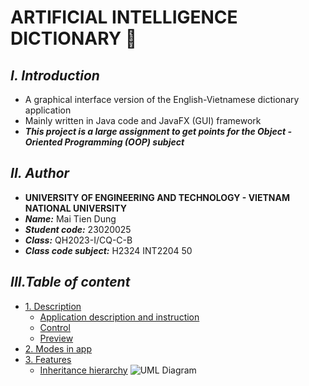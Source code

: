 # **ARTIFICIAL INTELLIGENCE DICTIONARY 🧠**

## ***I. Introduction***

+ A graphical interface version of the English-Vietnamese dictionary application
+ Mainly written in Java code and JavaFX (GUI) framework
+ ***This project is a large assignment to get points for the Object - Oriented Programming (OOP) subject***

## ***II. Author***

+ **UNIVERSITY OF ENGINEERING AND TECHNOLOGY - VIETNAM NATIONAL UNIVERSITY**
+ ***Name:*** Mai Tien Dung
+ ***Student code:*** 23020025
+ ***Class:*** QH2023-I/CQ-C-B
+ ***Class code subject:*** H2324 INT2204 50

## ***III.Table of content***


- [1. Description](#description)
    * [Application description and instruction](#application-description-and-instruction)
    * [Control](#control)
    * [Preview](#preview)
- [2. Modes in app](#modes-in-app)
- [3. Features](#features)
    * [Inheritance hierarchy](#inheritance-hierarchy)
      ![UML Diagram](UML.puml)


